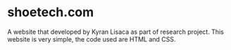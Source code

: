 # shoetech.com
A website that developed by Kyran Lisaca as part of research project. This website is very simple, the code used are HTML and CSS.
